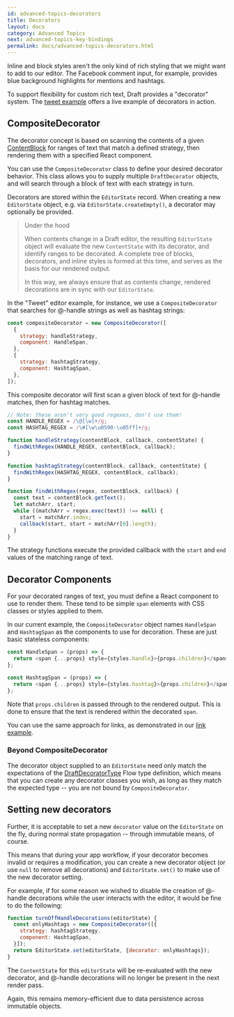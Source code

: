 ```yaml
---
id: advanced-topics-decorators
title: Decorators
layout: docs
category: Advanced Topics
next: advanced-topics-key-bindings
permalink: docs/advanced-topics-decorators.html
---
```


Inline and block styles aren't the only kind of rich styling that we might
want to add to our editor. The Facebook comment input, for example, provides
blue background highlights for mentions and hashtags.

To support flexibility for custom rich text, Draft provides a "decorator"
system. The [tweet example](https://github.com/facebook/draft-js/tree/master/examples/draft-0-10-0/tweet)
offers a live example of decorators in action.

## CompositeDecorator

The decorator concept is based on scanning the contents of a given
[ContentBlock](/draft-js/docs/api-reference-content-block.html)
for ranges of text that match a defined strategy, then rendering them
with a specified React component.

You can use the `CompositeDecorator` class to define your desired
decorator behavior. This class allows you to supply multiple `DraftDecorator`
objects, and will search through a block of text with each strategy in turn.

Decorators are stored within the `EditorState` record. When creating a new
`EditorState` object, e.g. via `EditorState.createEmpty()`, a decorator may
optionally be provided.

> Under the hood
>
> When contents change in a Draft editor, the resulting `EditorState` object
> will evaluate the new `ContentState` with its decorator, and identify ranges
> to be decorated. A complete tree of blocks, decorators, and inline styles is
> formed at this time, and serves as the basis for our rendered output.
>
> In this way, we always ensure that as contents change, rendered decorations
> are in sync with our `EditorState`.

In the "Tweet" editor example, for instance, we use a `CompositeDecorator` that
searches for @-handle strings as well as hashtag strings:

```js
const compositeDecorator = new CompositeDecorator([
  {
    strategy: handleStrategy,
    component: HandleSpan,
  },
  {
    strategy: hashtagStrategy,
    component: HashtagSpan,
  },
]);
```

This composite decorator will first scan a given block of text for @-handle
matches, then for hashtag matches.

```js
// Note: these aren't very good regexes, don't use them!
const HANDLE_REGEX = /\@[\w]+/g;
const HASHTAG_REGEX = /\#[\w\u0590-\u05ff]+/g;

function handleStrategy(contentBlock, callback, contentState) {
  findWithRegex(HANDLE_REGEX, contentBlock, callback);
}

function hashtagStrategy(contentBlock, callback, contentState) {
  findWithRegex(HASHTAG_REGEX, contentBlock, callback);
}

function findWithRegex(regex, contentBlock, callback) {
  const text = contentBlock.getText();
  let matchArr, start;
  while ((matchArr = regex.exec(text)) !== null) {
    start = matchArr.index;
    callback(start, start + matchArr[0].length);
  }
}
```

The strategy functions execute the provided callback with the `start` and
`end` values of the matching range of text.

## Decorator Components

For your decorated ranges of text, you must define a React component to use
to render them. These tend to be simple `span` elements with CSS classes or
styles applied to them.

In our current example, the `CompositeDecorator` object names `HandleSpan` and
`HashtagSpan` as the components to use for decoration. These are just basic
stateless components:

```js
const HandleSpan = (props) => {
  return <span {...props} style={styles.handle}>{props.children}</span>;
};

const HashtagSpan = (props) => {
  return <span {...props} style={styles.hashtag}>{props.children}</span>;
};
```

Note that `props.children` is passed through to the rendered output. This is
done to ensure that the text is rendered within the decorated `span`.

You can use the same approach for links, as demonstrated in our
[link example](https://github.com/facebook/draft-js/tree/master/examples/draft-0-10-0/link).

### Beyond CompositeDecorator

The decorator object supplied to an `EditorState` need only match the expectations
of the
[DraftDecoratorType](https://github.com/facebook/draft-js/blob/master/src/model/decorators/DraftDecoratorType.js)
Flow type definition, which means that you can create any decorator classes
you wish, as long as they match the expected type -- you are not bound by
`CompositeDecorator`.

## Setting new decorators

Further, it is acceptable to set a new `decorator` value on the `EditorState`
on the fly, during normal state propagation -- through immutable means, of course.

This means that during your app workflow, if your decorator becomes invalid or
requires a modification, you can create a new decorator object (or use
`null` to remove all decorations) and `EditorState.set()` to make use of the new
decorator setting.

For example, if for some reason we wished to disable the creation of @-handle
decorations while the user interacts with the editor, it would be fine to do the
following:

```js
function turnOffHandleDecorations(editorState) {
  const onlyHashtags = new CompositeDecorator([{
    strategy: hashtagStrategy,
    component: HashtagSpan,
  }]);
  return EditorState.set(editorState, {decorator: onlyHashtags});
}
```

The `ContentState` for this `editorState` will be re-evaluated with the new
decorator, and @-handle decorations will no longer be present in the next
render pass.

Again, this remains memory-efficient due to data persistence across immutable
objects.
